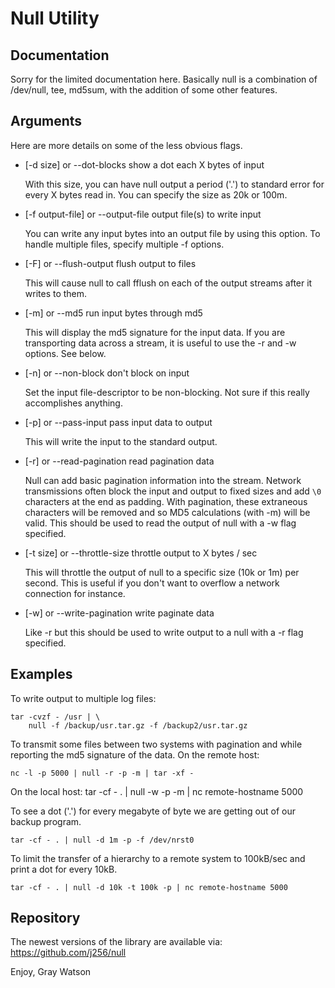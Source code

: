 Null Utility
============

## Documentation

Sorry for the limited documentation here.  Basically null is a
combination of /dev/null, tee, md5sum, with the addition of some other
features.

## Arguments

Here are more details on some of the less obvious flags.

* [-d size]         or --dot-blocks          show a dot each X bytes of input

	With this size, you can have null output a period ('.') to standard
	error for every X bytes read in.  You can specify the size as 20k or
	100m.

* [-f output-file]  or --output-file         output file(s) to write input

	You can write any input bytes into an output file by using this
	option.  To handle multiple files, specify multiple -f options.

*  [-F]              or --flush-output        flush output to files

	This will cause null to call fflush on each of the output streams
	after it writes to them.

* [-m]              or --md5                 run input bytes through md5

	This will display the md5 signature for the input data.  If you are
	transporting data across a stream, it is useful to use the -r and -w
	options.  See below.

* [-n]              or --non-block           don't block on input

	Set the input file-descriptor to be non-blocking.  Not sure if this
	really accomplishes anything.

* [-p]              or --pass-input          pass input data to output

	This will write the input to the standard output.

*  [-r]              or --read-pagination     read pagination data

	Null can add basic pagination information into the stream.  Network
	transmissions often block the input and output to fixed sizes and add
	`\0` characters at the end as padding.  With pagination, these
	extraneous characters will be removed and so MD5 calculations (with
	-m) will be valid.  This should be used to read the output of null
	with a -w flag specified.

* [-t size]         or --throttle-size       throttle output to X bytes / sec

	This will throttle the output of null to a specific size (10k or 1m)
	per second.  This is useful if you don't want to overflow a network
	connection for instance.

* [-w]              or --write-pagination    write paginate data

	Like -r but this should be used to write output to a null with a -r
	flag specified.

## Examples

To write output to multiple log files:

	tar -cvzf - /usr | \
		null -f /backup/usr.tar.gz -f /backup2/usr.tar.gz

To transmit some files between two systems with pagination and while
reporting the md5 signature of the data.  On the remote host:

	nc -l -p 5000 | null -r -p -m | tar -xf -
On the local host:
	tar -cf - . | null -w -p -m | nc remote-hostname 5000

To see a dot ('.') for every megabyte of byte we are getting out of
our backup program.

	tar -cf - . | null -d 1m -p -f /dev/nrst0

To limit the transfer of a hierarchy to a remote system to 100kB/sec
and print a dot for every 10kB.

	tar -cf - . | null -d 10k -t 100k -p | nc remote-hostname 5000

## Repository

The newest versions of the library are available via: https://github.com/j256/null

Enjoy, Gray Watson
